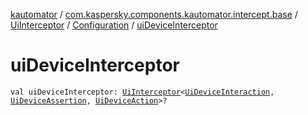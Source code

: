 [kautomator](../../../index.md) / [com.kaspersky.components.kautomator.intercept.base](../../index.md) / [UiInterceptor](../index.md) / [Configuration](index.md) / [uiDeviceInterceptor](./ui-device-interceptor.md)

# uiDeviceInterceptor

`val uiDeviceInterceptor: `[`UiInterceptor`](../index.md)`<`[`UiDeviceInteraction`](../../../com.kaspersky.components.kautomator.intercept.interaction/-ui-device-interaction/index.md)`, `[`UiDeviceAssertion`](../../../com.kaspersky.components.kautomator.intercept.operation/-ui-device-assertion.md)`, `[`UiDeviceAction`](../../../com.kaspersky.components.kautomator.intercept.operation/-ui-device-action.md)`>?`